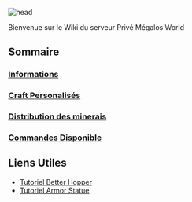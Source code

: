 ![head](https://media.discordapp.net/attachments/714816183920230481/857401126362021932/MegalosWorld.png?width=893&height=182)

Bienvenue sur le Wiki du serveur Privé Mégalos World

## Sommaire

### [Informations](/informations.md)

### [Craft Personalisés](/craft.md)

### [Distribution des minerais](/distrib.md)

### [Commandes Disponible](/commandes.md)

## Liens Utiles

- [Tutoriel Better Hopper](https://www.youtube.com/watch?v=3iWKsGFkLWA)
- [Tutoriel Armor Statue](https://www.youtube.com/watch?v=nV9-_RacnoI)



 


